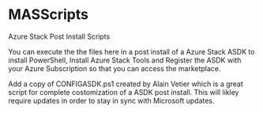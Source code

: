 # MASScripts
Azure Stack Post Install Scripts

You can execute the the files here in a post install of a Azure Stack ASDK to install PowerShell, Install Azure Stack Tools and Register the ASDK with your Azure Subscription so that you can access the marketplace. 

Add a copy of CONFIGASDK.ps1 created by Alain Vetier which is a great script for complete costomization of a ASDK post install. This will likley require updates in order to stay in sync with Microsoft updates. 
